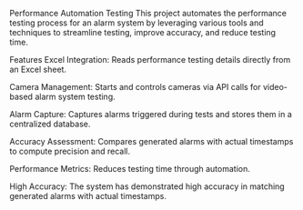 Performance Automation Testing
This project automates the performance testing process for an alarm system by leveraging various tools and techniques to streamline testing, improve accuracy, and reduce testing time.

Features
Excel Integration: Reads performance testing details directly from an Excel sheet.

Camera Management: Starts and controls cameras via API calls for video-based alarm system testing.

Alarm Capture: Captures alarms triggered during tests and stores them in a centralized database.

Accuracy Assessment: Compares generated alarms with actual timestamps to compute precision and recall.

Performance Metrics: Reduces testing time through automation.

High Accuracy: The system has demonstrated high accuracy in matching generated alarms with actual timestamps.
